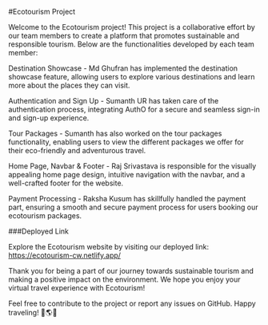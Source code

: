 #Ecotourism Project


Welcome to the Ecotourism project! This project is a collaborative effort by our team members to create a platform that promotes sustainable and responsible tourism. Below are the functionalities developed by each team member:

Destination Showcase - Md Ghufran has implemented the destination showcase feature, allowing users to explore various destinations and learn more about the places they can visit.

Authentication and Sign Up - Sumanth UR has taken care of the authentication process, integrating AuthO for a secure and seamless sign-in and sign-up experience.

Tour Packages - Sumanth has also worked on the tour packages functionality, enabling users to view the different packages we offer for their eco-friendly and adventurous travel.

Home Page, Navbar & Footer - Raj Srivastava is responsible for the visually appealing home page design, intuitive navigation with the navbar, and a well-crafted footer for the website.

Payment Processing - Raksha Kusum has skillfully handled the payment part, ensuring a smooth and secure payment process for users booking our ecotourism packages.

###Deployed Link

Explore the Ecotourism website by visiting our deployed link: https://ecotourism-cw.netlify.app/

Thank you for being a part of our journey towards sustainable tourism and making a positive impact on the environment. We hope you enjoy your virtual travel experience with Ecotourism!

Feel free to contribute to the project or report any issues on GitHub. Happy traveling! 🌿🌎✨







